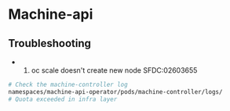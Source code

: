 # Machine-api

## Troubleshooting

* 1. oc scale doesn't create new node SFDC:02603655

```bash
# Check the machine-controller log
namespaces/machine-api-operator/pods/machine-controller/logs/
# Quota exceeded in infra layer
```
